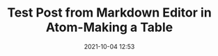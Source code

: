 ---
layout: "post"
title: "Test Post from Markdown Editor in Atom-Making a Table"
date: "2021-10-04 12:53"
---